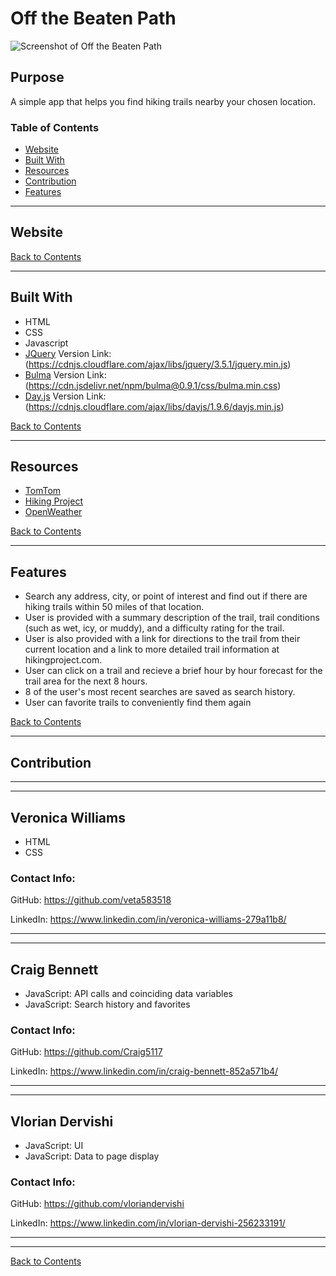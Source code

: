 # Off the Beaten Path
![Screenshot of Off the Beaten Path](./screenshots/screenshot-1.png)

## Purpose
A simple app that helps you find hiking trails nearby your chosen location. 
### Table of Contents
- [Website](#website)
- [Built With](#built-with)
- [Resources](#resources)
- [Contribution](#contribution)
- [Features](#features)

---

## Website
 

[Back to Contents](#table-of-contents)

---

## Built With
- HTML
- CSS
- Javascript
- [JQuery](https://jquery.com/) Version Link: (https://cdnjs.cloudflare.com/ajax/libs/jquery/3.5.1/jquery.min.js)
- [Bulma](https://bulma.io/) Version Link: (https://cdn.jsdelivr.net/npm/bulma@0.9.1/css/bulma.min.css)
- [Day.js](https://day.js.org/) Version Link: (https://cdnjs.cloudflare.com/ajax/libs/dayjs/1.9.6/dayjs.min.js)

[Back to Contents](#table-of-contents)

---
## Resources
- [TomTom](https://developer.tomtom.com/)
- [Hiking Project](https://www.hikingproject.com/data)
- [OpenWeather](https://openweathermap.org/)

[Back to Contents](#table-of-contents)

---
## Features
- Search any address, city, or point of interest and find out if there are hiking trails within 50 miles of that location.
- User is provided with a summary description of the trail, trail conditions (such as wet, icy, or muddy), and a difficulty rating for the trail.
- User is also provided with a link for directions to the trail from their current location and a link to more detailed trail information at hikingproject.com.
- User can click on a trail and recieve a brief hour by hour forecast for the trail area for the next 8 hours.
- 8 of the user's most recent searches are saved as search history.
- User can favorite trails to conveniently find them again  

[Back to Contents](#table-of-contents)

---

## Contribution

---
---

**Veronica Williams** 
---
- HTML
- CSS

### Contact Info:

GitHub: https://github.com/veta583518

LinkedIn: https://www.linkedin.com/in/veronica-williams-279a11b8/

---
---

**Craig Bennett**
---
- JavaScript: API calls and coinciding data variables
- JavaScript: Search history and favorites

### Contact Info:

GitHub: https://github.com/Craig5117

LinkedIn: https://www.linkedin.com/in/craig-bennett-852a571b4/

---
---

**Vlorian Dervishi**
---
- JavaScript: UI
- JavaScript: Data to page display

### Contact Info:

GitHub: https://github.com/vloriandervishi

LinkedIn: https://www.linkedin.com/in/vlorian-dervishi-256233191/

---
---
[Back to Contents](#table-of-contents)


